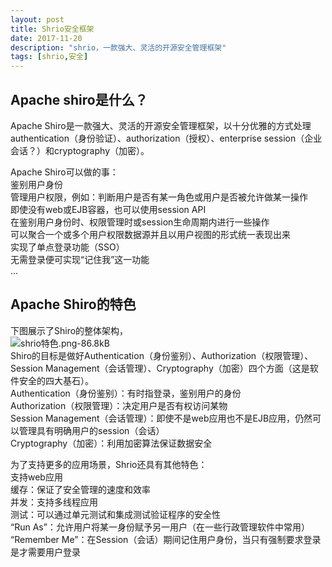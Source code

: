 ```yaml
---
layout: post
title: Shrio安全框架
date: 2017-11-20
description: "shrio，一款强大、灵活的开源安全管理框架"
tags: [shrio,安全]
---
```


## Apache shiro是什么？
Apache Shiro是一款强大、灵活的开源安全管理框架，以十分优雅的方式处理authentication（身份验证）、authorization（授权）、enterprise session（企业会话？）和cryptography（加密）。  
  
Apache Shiro可以做的事：  
鉴别用户身份  
管理用户权限，例如：判断用户是否有某一角色或用户是否被允许做某一操作  
即使没有web或EJB容器，也可以使用session API  
在鉴别用户身份时、权限管理时或session生命周期内进行一些操作  
可以聚合一个或多个用户权限数据源并且以用户视图的形式统一表现出来  
实现了单点登录功能（SSO）  
无需登录便可实现“记住我”这一功能  
...  

## Apache Shiro的特色   
下图展示了Shiro的整体架构，  
![shrio特色.png-86.8kB][1]  
Shiro的目标是做好Authentication（身份鉴别）、Authorization（权限管理）、Session Management（会话管理）、Cryptography（加密）四个方面（这是软件安全的四大基石）。  
Authentication（身份鉴别）：有时指登录，鉴别用户的身份    
Authorization（权限管理）：决定用户是否有权访问某物    
Session Management（会话管理）：即使不是web应用也不是EJB应用，仍然可以管理具有明确用户的session（会话）  
Cryptography（加密）：利用加密算法保证数据安全

为了支持更多的应用场景，Shrio还具有其他特色：  
支持web应用  
缓存：保证了安全管理的速度和效率  
并发：支持多线程应用  
测试：可以通过单元测试和集成测试验证程序的安全性  
“Run As”：允许用户将某一身份赋予另一用户（在一些行政管理软件中常用）  
“Remember Me”：在Session（会话）期间记住用户身份，当只有强制要求登录是才需要用户登录



  [1]: http://static.zybuluo.com/jiangtaibao/kg2j7xi217q60fcehug5cyce/shrio%E7%89%B9%E8%89%B2.png
